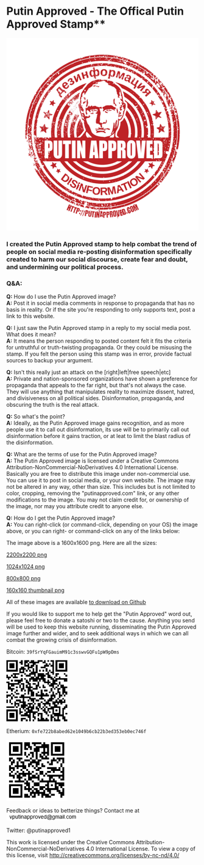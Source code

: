 
# Putin Approved - The Offical Putin Approved Stamp**

![Putin Approved Stamp](https://raw.githubusercontent.com/putinapproved/putinapproved/master/PutinApproved.png)


### I created the Putin Approved stamp to help combat the trend of people on social media re-posting disinformation specifically created to harm our social discourse, create fear and doubt, and undermining our political process.

### Q&A:

**Q:** How do I use the Putin Approved image?\
**A:** Post it in social media comments in response to propaganda that has no basis in reality. Or if the site you're responding to only supports
text, post a link to this website.

**Q:** I just saw the Putin Approved stamp in a reply to my social media post. What does it mean?\
**A:** It means the person responding to posted content felt it fits the criteria for untruthful or truth-twisting propaganda. Or they could be
misusing the stamp. If you felt the person using this stamp was in error, provide factual sources to backup your argument.

**Q:** Isn't this really just an attack on the [right|left|free speech|etc]\
**A:** Private and nation-sponsored organizations have shown a preference for propaganda that appeals to the far right, but that's not always
the case. They will use anything that manipulates reality to maximize dissent, hatred, and divisiveness on all political sides. Disinformation,
propaganda, and obscuring the truth is the real attack.

**Q:** So what's the point?\
**A:** Ideally, as the Putin Approved image gains recognition, and as more people use it to call out disinformation, its use will be to
primarily call out disinformation before it gains traction, or at leat to limit the blast radius of the disinformation.

**Q:** What are the terms of use for the Putin Approved image?\
**A:** The Putin Approved image is licensed under a Creative Commons Attribution-NonCommercial-NoDerivatives 4.0 International License.  Basically
you are free to distribute this image under non-commercial use. You can use it to post in social media, or your own website.  The image may not
be altered in any way, other than size. This includes but is not limited to color, cropping, removing the "putinapproved.com" link, or any
other modifications to the image. You may not claim credit for, or ownership of the image, nor may you attribute credit to anyone else.

**Q:** How do I get the Putin Approved image?\
**A:** You can right-click (or command-click, depending on your OS) the image above, or you can right- or command-click on any of the links below:

The image above is a 1600x1600 png. Here are all the sizes:<p>

[2200x2200 png](https://raw.githubusercontent.com/putinapproved/putinapproved/master/PutinApproved.png)

[1024x1024 png](https://raw.githubusercontent.com/putinapproved/putinapproved/master/PutinApproved-1024.png)

[800x800 png](https://raw.githubusercontent.com/putinapproved/putinapproved/master/PutinApproved-800.png)

[160x160 thumbnail png](https://raw.githubusercontent.com/putinapproved/putinapproved/master/PutinApproved-thumbnail.png)

All of these images are available [to download on Github](https://github.com/putinapproved/putinapproved.git)

If you would like to support me to help get the "Putin Approved" word out, please feel free to donate a satoshi or two to the cause.
Anything you send will be used to keep this website running, disseminating the Putin Approved image further and wider,
and to seek additional ways in which we can all combat the growing crisis of disinformation.

Bitcoin:
`39fSrYqFGauimM91c3sswvGQFu1pW9pDms`

![BTC scan code](https://raw.githubusercontent.com/putinapproved/putinapproved/master/btc.png)

Etherium:
`0xfe722b8abed62e1049b6cb22b3ed353eb0ec746f`

![ETH scan code](https://raw.githubusercontent.com/putinapproved/putinapproved/master/eth.png)


Feedback or ideas to betterize things?
Contact me at ![](https://raw.githubusercontent.com/putinapproved/putinapproved/master/vputinapproved_at_gmail.png)

Twitter: @putinapproved1 [](https://twitter.com/putinapproved1)

This work is licensed under the Creative Commons Attribution-NonCommercial-NoDerivatives 4.0 International License. To view a copy of this license, visit
http://creativecommons.org/licenses/by-nc-nd/4.0/
